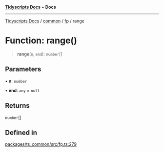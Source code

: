 [**Tidyscripts Docs**](../../../../../README.md) • **Docs**

***

[Tidyscripts Docs](../../../../../globals.md) / [common](../../../README.md) / [fp](../README.md) / range

# Function: range()

> **range**(`n`, `end`): `number`[]

## Parameters

• **n**: `number`

• **end**: `any` = `null`

## Returns

`number`[]

## Defined in

[packages/ts\_common/src/fp.ts:279](https://github.com/sheunaluko/tidyscripts/blob/master/packages/ts_common/src/fp.ts#L279)
